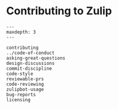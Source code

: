 # Contributing to Zulip

```{toctree}
---
maxdepth: 3
---

contributing
../code-of-conduct
asking-great-questions
design-discussions
commit-discipline
code-style
reviewable-prs
code-reviewing
zulipbot-usage
bug-reports
licensing
```
